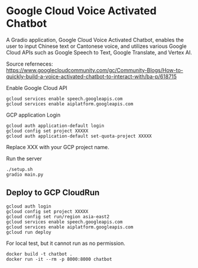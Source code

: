 
# Google Cloud Voice Activated Chatbot

A Gradio application, Google Cloud Voice Activated Chatbot, enables the user to input Chinese text or Cantonese voice, and utilizes various Google Cloud APIs such as Google Speech to Text, Google Translate, and Vertex AI.

Source referneces:
https://www.googlecloudcommunity.com/gc/Community-Blogs/How-to-quickly-build-a-voice-activated-chatbot-to-interact-with/ba-p/618715 

Enable Google Cloud API
```
gcloud services enable speech.googleapis.com
gcloud services enable aiplatform.googleapis.com
```

GCP application Login 
```
gcloud auth application-default login
gcloud config set project XXXXX
gcloud auth application-default set-quota-project XXXXX
```
Replace XXX with your GCP project name.

Run the server
```
./setup.sh
gradio main.py
```

## Deploy to GCP CloudRun

```
gcloud auth login
gcloud config set project XXXXX
gcloud config set run/region asia-east2
gcloud services enable speech.googleapis.com
gcloud services enable aiplatform.googleapis.com
gcloud run deploy
```

For local test, but it cannot run as no permission.
```
docker build -t chatbot .
docker run -it --rm -p 8000:8000 chatbot
```

